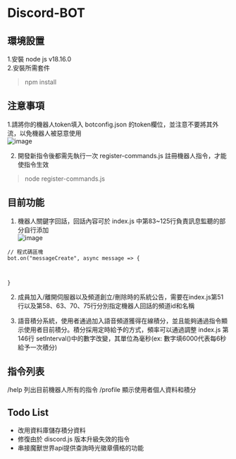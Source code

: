 # Discord-BOT
## 環境設置
1.安裝 node js v18.16.0  
2.安裝所需套件  
> npm install

## 注意事項
1.請將你的機器人token填入 botconfig.json 的token欄位，並注意不要將其外流，以免機器人被惡意使用  
![image](https://github.com/peter6098790/Discord-BOT/assets/45934743/cad021f4-372c-458f-926f-1922d7f6142f)  

2. 開發新指令後都需先執行一次 register-commands.js 註冊機器人指令，才能使指令生效
> node register-commands.js

## 目前功能
1. 機器人關鍵字回話，回話內容可於 index.js 中第83~125行負責訊息監聽的部分自行添加  
![image](https://github.com/peter6098790/Discord-BOT/assets/45934743/8f06ab49-7d65-4922-a192-fbe09ad3bb60)  

``` =javascript
// 程式碼區塊
bot.on("messageCreate", async message => {



}
```
2. 成員加入/離開伺服器以及頻道創立/刪除時的系統公告，需要在index.js第51行以及第58、63、70、75行分別指定機器人回話的頻道id和名稱

3. 語音積分系統，使用者通過加入語音頻道獲得在線積分，並且能夠通過指令顯示使用者目前積分。積分採用定時給予的方式，頻率可以通過調整 index.js 第146行 setInterval()中的數字改變，其單位為毫秒(ex: 數字填6000代表每6秒給予一次積分)

## 指令列表
/help 列出目前機器人所有的指令
/profile 顯示使用者個人資料和積分

## Todo List
- 改用資料庫儲存積分資料
- 修復由於 discord.js 版本升級失效的指令
- 串接魔獸世界api提供查詢時光徽章價格的功能 
